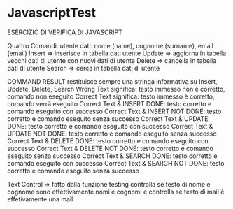 # JavascriptTest
ESERCIZIO DI VERIFICA DI JAVASCRIPT

Quattro Comandi:
utente dati: nome (name), cognome (surname), email (email)
Insert => inserisce in tabella dati utente
Update => aggiorna in tabella vecchi dati di utente con nuovi dati di utente
Delete => cancella in tabella dati di utente 
Search => cerca in tabella dati di utente

COMMAND RESULT restituisce sempre una stringa informativa su Insert, Update, Delete, Search
Wrong Text significa: testo immesso non è corretto, comando non eseguito
Correct Text significa: testo immesso è corretto, comando verrà eseguito
Correct Text & INSERT DONE: testo corretto e comando eseguito con successo
Correct Text & INSERT NOT DONE: testo corretto e comando eseguito senza successo
Correct Text & UPDATE DONE: testo corretto e comando eseguito con successo
Correct Text & UPDATE NOT DONE: testo corretto e comando eseguito senza successo 
Correct Text & DELETE DONE: testo corretto e comando eseguito con successo 
Correct Text & DELETE NOT DONE: testo corretto e comando eseguito senza successo
Correct Text & SEARCH DONE: testo corretto e comando eseguito con successo 
Correct Text & SEARCH NOT DONE: testo corretto e comando eseguito senza successo

Text Control => fatto dalla funzione testing
controlla se testo di nome e cognome sono effettivamente nomi e cognomi 
e controlla se testo di mail è effetivamente una mail